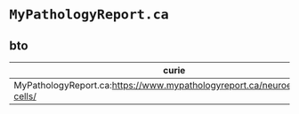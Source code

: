 # `MyPathologyReport.ca`

## bto

| curie                                                                       |   usages | nodes                                                                                                           |
|-----------------------------------------------------------------------------|----------|-----------------------------------------------------------------------------------------------------------------|
| MyPathologyReport.ca:https://www.mypathologyreport.ca/neuroendocrine-cells/ |        1 | [http://purl.obolibrary.org/obo/BTO:0006558](https://bioregistry.io/http://purl.obolibrary.org/obo/BTO:0006558) |
